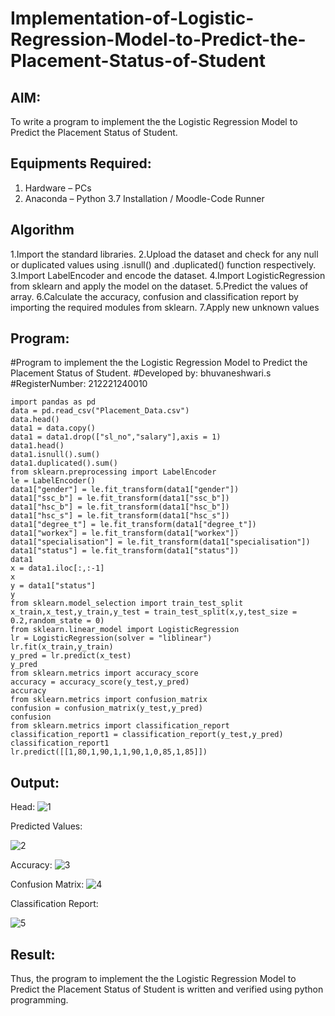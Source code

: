 # Implementation-of-Logistic-Regression-Model-to-Predict-the-Placement-Status-of-Student

## AIM:
To write a program to implement the the Logistic Regression Model to Predict the Placement Status of Student.

## Equipments Required:
1. Hardware – PCs
2. Anaconda – Python 3.7 Installation / Moodle-Code Runner

## Algorithm
1.Import the standard libraries.
2.Upload the dataset and check for any null or duplicated values using .isnull() and .duplicated() function respectively.
3.Import LabelEncoder and encode the dataset.
4.Import LogisticRegression from sklearn and apply the model on the dataset.
5.Predict the values of array.
6.Calculate the accuracy, confusion and classification report by importing the required modules from sklearn.
7.Apply new unknown values

## Program:
#Program to implement the the Logistic Regression Model to Predict the Placement Status of Student.
#Developed by: bhuvaneshwari.s
#RegisterNumber: 212221240010
```
import pandas as pd
data = pd.read_csv("Placement_Data.csv")
data.head()
data1 = data.copy()
data1 = data1.drop(["sl_no","salary"],axis = 1)
data1.head()
data1.isnull().sum()
data1.duplicated().sum()
from sklearn.preprocessing import LabelEncoder
le = LabelEncoder()
data1["gender"] = le.fit_transform(data1["gender"])
data1["ssc_b"] = le.fit_transform(data1["ssc_b"])
data1["hsc_b"] = le.fit_transform(data1["hsc_b"])
data1["hsc_s"] = le.fit_transform(data1["hsc_s"])
data1["degree_t"] = le.fit_transform(data1["degree_t"])
data1["workex"] = le.fit_transform(data1["workex"])
data1["specialisation"] = le.fit_transform(data1["specialisation"])
data1["status"] = le.fit_transform(data1["status"])
data1
x = data1.iloc[:,:-1]
x
y = data1["status"]
y
from sklearn.model_selection import train_test_split
x_train,x_test,y_train,y_test = train_test_split(x,y,test_size = 0.2,random_state = 0)
from sklearn.linear_model import LogisticRegression
lr = LogisticRegression(solver = "liblinear")
lr.fit(x_train,y_train)
y_pred = lr.predict(x_test)
y_pred
from sklearn.metrics import accuracy_score
accuracy = accuracy_score(y_test,y_pred)
accuracy
from sklearn.metrics import confusion_matrix
confusion = confusion_matrix(y_test,y_pred)
confusion
from sklearn.metrics import classification_report
classification_report1 = classification_report(y_test,y_pred)
classification_report1
lr.predict([[1,80,1,90,1,1,90,1,0,85,1,85]])
```
## Output:
Head:
![1](https://user-images.githubusercontent.com/94828604/173535730-0277f499-d426-4514-9547-b843ebe22b3a.png)


Predicted Values:

![2](https://user-images.githubusercontent.com/94828604/173535819-ff26d504-8414-4061-abc7-392db07dd714.png)

Accuracy:
![3](https://user-images.githubusercontent.com/94828604/173535937-c5a96495-9e4b-428d-99f7-ab6f73e7ade2.png)


Confusion Matrix:
![4](https://user-images.githubusercontent.com/94828604/173536021-11b68f0b-7517-4789-b397-b9aa510326e9.png)


Classification Report:

![5](https://user-images.githubusercontent.com/94828604/173536094-2382ed95-ba4a-455d-8509-ee159ff77d55.png)


## Result:
Thus, the program to implement the the Logistic Regression Model to Predict the Placement Status of Student is written and verified using python programming.
